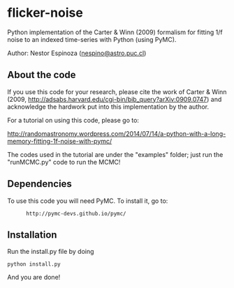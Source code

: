 # flicker-noise

Python implementation of the Carter & Winn (2009) formalism for fitting 1/f noise to an indexed time-series with Python (using PyMC).

Author: Nestor Espinoza (nespino@astro.puc.cl)

About the code
---------------

If you use this code for your research, please cite the work of 
Carter & Winn (2009, http://adsabs.harvard.edu/cgi-bin/bib_query?arXiv:0909.0747) 
and acknowledge the hardwork put into this implementation by the author.

For a tutorial on using this code, please go to: 

  http://randomastronomy.wordpress.com/2014/07/14/a-python-with-a-long-memory-fitting-1f-noise-with-pymc/

The codes used in the tutorial are under the "examples" folder; just run the "runMCMC.py" code to run the MCMC!

Dependencies 
-------------

To use this code you will need PyMC. To install it, go to:

          http://pymc-devs.github.io/pymc/

Installation 
-------------
Run the install.py file by doing

    python install.py

And you are done!




